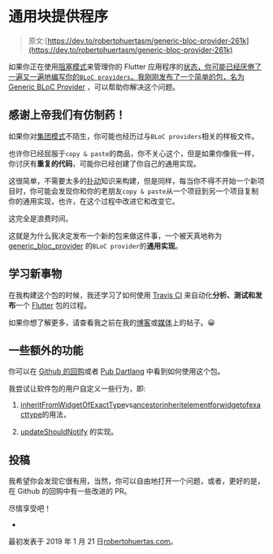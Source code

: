 # 通用块提供程序

> 原文:[https://dev.to/robertohuertasm/generic-bloc-provider-261k](https://dev.to/robertohuertasm/generic-bloc-provider-261k)

如果你正在使用[阻塞模式](https://hk.saowen.com/a/fbb6e484de022173fe85248875286060ce40d069c97420bc0be49d838e19e372)来管理你的 Flutter 应用程序的[状态，你可能已经厌倦了一遍又一遍地编写你的`BLoC providers`。我刚刚发布了一个简单的包，名为](https://flutter.io/docs/development/data-and-backend/state-mgmt) [Generic BLoC Provider](https://pub.dartlang.org/packages/generic_bloc_provider) ，可以帮助你解决这个问题。

## 感谢上帝我们有仿制药！

如果你对[集团模式](https://medium.com/flutterpub/architecting-your-flutter-project-bd04e144a8f1)不陌生，你可能也经历过与`BLoC providers`相关的样板文件。

也许你已经屈服于`copy & paste`的商品，你不关心这个，但是如果你像我一样，你讨厌有**重复的代码**，可能你已经创建了你自己的通用实现。

这很简单，不需要太多的[扑动](https://flutter.io/)知识来构建，但是同样，每当你不得不开始一个新项目时，你可能会发现你和你的老朋友`copy & paste`从一个项目到另一个项目复制你的通用实现，也许，在这个过程中改进它和改变它。

这完全是浪费时间。

这就是为什么我决定发布一个新的包来做这件事，一个被天真地称为 [generic_bloc_provider](https://pub.dartlang.org/packages/generic_bloc_provider) 的`BLoC provider`的**通用实现**。

## [](#learning-something-new-while-at-it)学习新事物

在我构建这个包的时候，我还学习了如何使用 [Travis CI](https://travis-ci.org/) 来自动化**分析、测试和发布**一个 [Flutter](https://flutter.io/) 包的过程。

如果你想了解更多，请查看我之前在我的[博客](https://robertohuertas.com/2019/01/20/publish-flutter-package-with-travis/)或[媒体](https://medium.com/robertohuertasm/publishing-a-flutter-package-with-travis-ci-de09a166182b)上的帖子。😀

## [](#some-extra-features)一些额外的功能

你可以在 [Github 的回购](https://github.com/robertohuertasm/generic_bloc_provider)或者 [Pub Dartlang](https://pub.dartlang.org/packages/generic_bloc_provider) 中看到如何使用这个包。

我尝试让软件包的用户自定义一些行为，即:

1.  [inheritFromWidgetOfExactType](https://docs.flutter.io/flutter/widgets/BuildContext/inheritFromWidgetOfExactType.html)vs[ancestorinheritelementforwidgetofexacttype](https://docs.flutter.io/flutter/widgets/BuildContext/ancestorInheritedElementForWidgetOfExactType.html)的用法，

2.  [updateShouldNotify](https://docs.flutter.io/flutter/widgets/InheritedWidget/updateShouldNotify.html) 的实现。

## [](#contribute)投稿

我希望你会发现它很有用，当然，你可以自由地打开一个问题，或者，更好的是，在 Github 的回购中有一些改进的 PR。

尽情享受吧！

-
最初发表于 2019 年 1 月 21 日[robertohuertas.com](https://robertohuertas.com/2019/01/21/generic_bloc_provider/)。